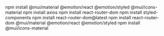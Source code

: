 npm install @mui/material @emotion/react @emotion/styled @mui/icons-material
npm install axios
npm install react-router-dom
npm install styled-components
npm install react-router-dom@latest
npm install react-router-dom @mui/material @emotion/react @emotion/styled
npm install @mui/icons-material
